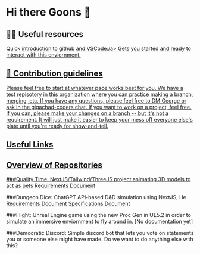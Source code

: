 # Hi there Goons 👋

## 👩‍💻 Useful resources

<a href="https://docs.google.com/document/d/184nnZfxyJerUVU_V218xf5mTuo9j3KJdPNPttHNWlRk/edit?usp=sharing">Quick introduction to github and VSCode:/a> Gets you started and ready to interact with this enviornment.

## 🌈 Contribution guidelines 
Please feel free to start at whatever pace works best for you. We have a test repisotory in this organization where you can practice making a branch, merging, etc. If you have any questions, please feel free to DM George or ask in the gigachad-coders chat. If you want to work on a project, feel free. If you can, please make your changes on a branch -- but it's not a requirement. It will just make it easier to keep your mess off everyone else's plate until you're ready for show-and-tell.
<!--

**Here are some ideas to get you started:**

🙋‍♀️ A short introduction - what is your organization all about?
 how can the community get involved?
 - where can the community find your docs? Is there anything else the community should know?
🍿 Fun facts - what does your team eat for breakfast?
🧙 Remember, you can do mighty things with the power of [Markdown](https://docs.github.com/github/writing-on-github/getting-started-with-writing-and-formatting-on-github/basic-writing-and-formatting-syntax)
-->
## Useful Links


## Overview of Repositories

###Quality Time: NextJS/Tailwind/ThreeJS project animating 3D models to act as pets
<a href="https://docs.google.com/document/d/17J0eFzJL_kEmb5rnsEoRCH8HBI3Uga98jNfqA3Ru4zQ/edit?usp=sharing">Requirements Document </a>

###Dungeon Dice: ChatGPT API-based D&D simulation using NextJS, He
<a href="https://docs.google.com/document/d/1Nj-G4Uc2UCB3Fknp2u-7fS4SBNbvVicT6LOqgSSJblo/edit?usp=sharing">Requirements Document </a>
<a href="https://docs.google.com/document/d/1zBuIagFjLE4idIolqbYizqPHyd2IfcX4G08W2OJxitI/edit?usp=sharing">Specifications Document </a>

###Flight: Unreal Engine game using the new Proc Gen in UE5.2 in order to simulate an immersive enviornment to fly around in.
[No documentation yet]

###Democratic Discord: Simple discord bot that lets you vote on statements you or someone else might have made.
Do we want to do anything else with this?
